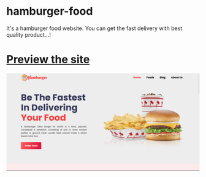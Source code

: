 # hamburger-food
It's a hamburger food website. You can get the fast delivery with best quality product...!

# [Preview the site](https://alsiam.github.io/web-projects/hamburger-food)

![image info](../assets/images/hamburger-food.png)